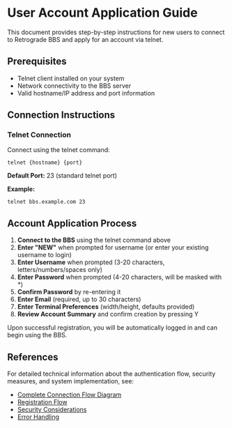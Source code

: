 # User Account Application Guide

This document provides step-by-step instructions for new users to connect to Retrograde BBS and apply for an account via telnet.

## Prerequisites

- Telnet client installed on your system
- Network connectivity to the BBS server
- Valid hostname/IP address and port information

## Connection Instructions

### Telnet Connection

Connect using the telnet command:

```
telnet {hostname} {port}
```

**Default Port:** 23 (standard telnet port)

**Example:**
```
telnet bbs.example.com 23
```

## Account Application Process

1. **Connect to the BBS** using the telnet command above
2. **Enter "NEW"** when prompted for username (or enter your existing username to login)
3. **Enter Username** when prompted (3-20 characters, letters/numbers/spaces only)
4. **Enter Password** when prompted (4-20 characters, will be masked with *)
5. **Confirm Password** by re-entering it
6. **Enter Email** (required, up to 30 characters)
7. **Enter Terminal Preferences** (width/height, defaults provided)
8. **Review Account Summary** and confirm creation by pressing Y

Upon successful registration, you will be automatically logged in and can begin using the BBS.

## References

For detailed technical information about the authentication flow, security measures, and system implementation, see:

- [Complete Connection Flow Diagram](applicationFlow.md#complete-connection-flow-diagram)
- [Registration Flow](applicationFlow.md#phase-4-authentication---registration-flow)
- [Security Considerations](applicationFlow.md#security-considerations)
- [Error Handling](applicationFlow.md#error-handling--edge-cases)